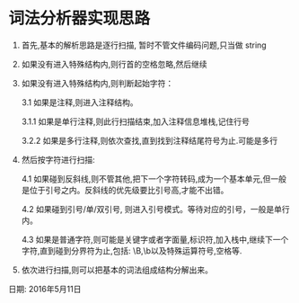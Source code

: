 # 词法分析器实现思路



1. 首先,基本的解析思路是逐行扫描, 暂时不管文件编码问题,只当做 string

2. 如果没有进入特殊结构内,则行首的空格忽略,然后继续

3. 如果没有进入特殊结构内,则判断起始字符：

   3.1 如果是注释,则进入注释结构。

   3.1.1 如果是单行注释,则此行扫描结束,加入注释信息堆栈,记住行号

   3.2.2 如果是多行注释,则依次查找,直到找到注释结尾符号为止.可能是多行

4. 然后按字符进行扫描:

   4.1 如果碰到反斜线,则不管其他,把下一个字符转码,成为一个基本单元,但一般是位于引号之内。反斜线的优先级要比引号高,才能不出错。

   4.2 如果碰到引号/单/双引号, 则进入引号模式。等待对应的引号，一般是单行内。

   4.3 如果是普通字符,则可能是关键字或者字面量,标识符,加入栈中,继续下一个字符,直到碰到分界符为止,包括: \B,\b以及特殊运算符号,空格等.

5. 依次进行扫描,则可以把基本的词法组成结构分解出来。





日期: 2016年5月11日